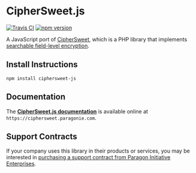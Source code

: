 # CipherSweet.js

[![Travis CI](https://travis-ci.org/paragonie/ciphersweet-js.svg?branch=master)](https://travis-ci.org/paragonie/ciphersweet-js)
[![npm version](https://img.shields.io/npm/v/ciphersweet-js.svg)](https://npm.im/ciphersweet-js)

A JavaScript port of [CipherSweet](https://github.com/paragonie/ciphersweet), which is a PHP library that implements
[searchable field-level encryption](https://paragonie.com/blog/2017/05/building-searchable-encrypted-databases-with-php-and-sql).

## Install Instructions

```
npm install ciphersweet-js 
```

## Documentation

The [**CipherSweet.js documentation**](https://ciphersweet.paragonie.com/node.js) is
available online at `https://ciphersweet.paragonie.com`.

## Support Contracts

If your company uses this library in their products or services, you may be
interested in [purchasing a support contract from Paragon Initiative Enterprises](https://paragonie.com/enterprise).

